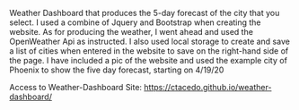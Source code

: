 Weather Dashboard that produces the 5-day forecast of the city that you select.  I used a combine of Jquery and Bootstrap when creating
the website. As for producing the weather, I went ahead and used the OpenWeather Api as instructed.  I also used local storage to create 
and save a list of cities when entered in the website to save on the right-hand side of the page.  I have included a pic of the website 
and used the example city of Phoenix to show the five day forecast, starting on 4/19/20


Access to Weather-Dashboard Site: https://ctacedo.github.io/weather-dashboard/
